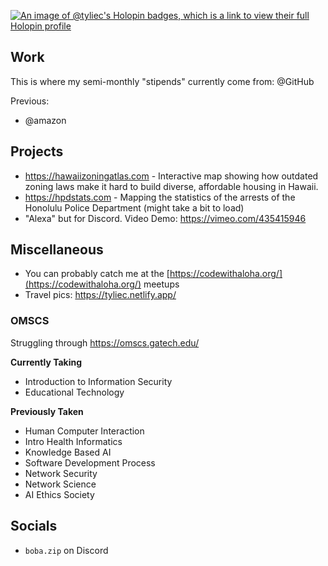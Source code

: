 [![An image of @tyliec's Holopin badges, which is a link to view their full Holopin profile](https://holopin.me/tyliec)](https://holopin.io/@tyliec)

## Work

This is where my semi-monthly "stipends" currently come from: @GitHub

Previous:
- @amazon

## Projects

- https://hawaiizoningatlas.com - Interactive map showing how outdated zoning laws make it hard to build diverse, affordable housing in Hawaii.
- https://hpdstats.com - Mapping the statistics of the arrests of the Honolulu Police Department (might take a bit to load)
- "Alexa" but for Discord. Video Demo: https://vimeo.com/435415946

## Miscellaneous

- You can probably catch me at the [https://codewithaloha.org/](https://codewithaloha.org/) meetups
- Travel pics: https://tyliec.netlify.app/

### OMSCS

Struggling through https://omscs.gatech.edu/

**Currently Taking**
- Introduction to Information Security
- Educational Technology

**Previously Taken**
- Human Computer Interaction
- Intro Health Informatics
- Knowledge Based AI
- Software Development Process
- Network Security
- Network Science
- AI Ethics Society

## Socials
- `boba.zip` on Discord
